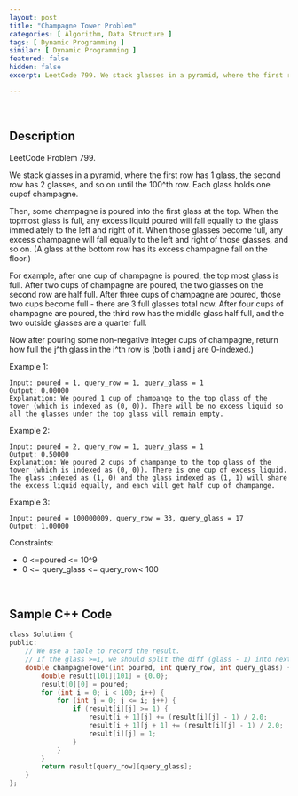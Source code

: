 ```yaml
---
layout: post
title: "Champagne Tower Problem"
categories: [ Algorithm, Data Structure ]
tags: [ Dynamic Programming ]
similar: [ Dynamic Programming ]
featured: false
hidden: false
excerpt: LeetCode 799. We stack glasses in a pyramid, where the first row has 1 glass, the second row has 2 glasses, and so on until the 100^th row. Each glass holds one cupof champagne.

---
```


<br />

## Description

LeetCode Problem 799.

We stack glasses in a pyramid, where the first row has 1 glass, the second row has 2 glasses, and so on until the 100^th row. Each glass holds one cupof champagne.

Then, some champagne is poured into the first glass at the top. When the topmost glass is full, any excess liquid poured will fall equally to the glass immediately to the left and right of it. When those glasses become full, any excess champagne will fall equally to the left and right of those glasses, and so on. (A glass at the bottom row has its excess champagne fall on the floor.)

For example, after one cup of champagne is poured, the top most glass is full. After two cups of champagne are poured, the two glasses on the second row are half full. After three cups of champagne are poured, those two cups become full - there are 3 full glasses total now. After four cups of champagne are poured, the third row has the middle glass half full, and the two outside glasses are a quarter full.

Now after pouring some non-negative integer cups of champagne, return how full the j^th glass in the i^th row is (both i and j are 0-indexed.)

Example 1:
```
Input: poured = 1, query_row = 1, query_glass = 1
Output: 0.00000
Explanation: We poured 1 cup of champange to the top glass of the tower (which is indexed as (0, 0)). There will be no excess liquid so all the glasses under the top glass will remain empty.
```

Example 2:
```
Input: poured = 2, query_row = 1, query_glass = 1
Output: 0.50000
Explanation: We poured 2 cups of champange to the top glass of the tower (which is indexed as (0, 0)). There is one cup of excess liquid. The glass indexed as (1, 0) and the glass indexed as (1, 1) will share the excess liquid equally, and each will get half cup of champange.
```

Example 3:
```
Input: poured = 100000009, query_row = 33, query_glass = 17
Output: 1.00000
```

Constraints:
* 0 <=poured <= 10^9
* 0 <= query_glass <= query_row< 100

<br />

## Sample C++ Code


```c
class Solution {
public:
    // We use a table to record the result.
    // If the glass >=1, we should split the diff (glass - 1) into next level.
    double champagneTower(int poured, int query_row, int query_glass) {
        double result[101][101] = {0.0};
        result[0][0] = poured;
        for (int i = 0; i < 100; i++) {
            for (int j = 0; j <= i; j++) {
                if (result[i][j] >= 1) {
                    result[i + 1][j] += (result[i][j] - 1) / 2.0;
                    result[i + 1][j + 1] += (result[i][j] - 1) / 2.0;
                    result[i][j] = 1;
                }
            }
        }
        return result[query_row][query_glass];
    }
};
```


